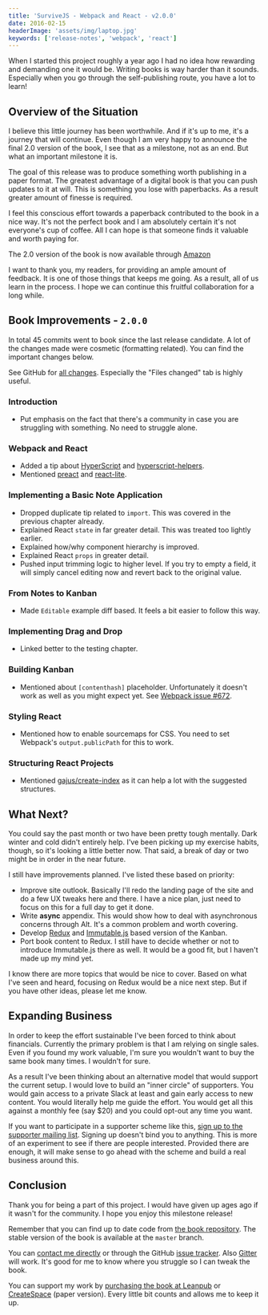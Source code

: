 ```yaml
---
title: 'SurviveJS - Webpack and React - v2.0.0'
date: 2016-02-15
headerImage: 'assets/img/laptop.jpg'
keywords: ['release-notes', 'webpack', 'react']
---
```


When I started this project roughly a year ago I had no idea how rewarding and demanding one it would be. Writing books is way harder than it sounds. Especially when you go through the self-publishing route, you have a lot to learn!

## Overview of the Situation

I believe this little journey has been worthwhile. And if it's up to me, it's a journey that will continue. Even though I am very happy to announce the final 2.0 version of the book, I see that as a milestone, not as an end. But what an important milestone it is.

The goal of this release was to produce something worth publishing in a paper format. The greatest advantage of a digital book is that you can push updates to it at will. This is something you lose with paperbacks. As a result greater amount of finesse is required.

I feel this conscious effort towards a paperback contributed to the book in a nice way. It's not the perfect book and I am absolutely certain it's not everyone's cup of coffee. All I can hope is that someone finds it valuable and worth paying for.

The 2.0 version of the book is now available through [Amazon](http://www.amazon.com/SurviveJS-Webpack-React-apprentice-master/dp/152391050X/)

I want to thank you, my readers, for providing an ample amount of feedback. It is one of those things that keeps me going. As a result, all of us learn in the process. I hope we can continue this fruitful collaboration for a long while.

## Book Improvements - `2.0.0`

In total 45 commits went to book since the last release candidate. A lot of the changes made were cosmetic (formatting related). You can find the important changes below.

See GitHub for [all changes](https://github.com/survivejs/webpack_react/compare/v2.0.0-rc4...v2.0.0). Especially the "Files changed" tab is highly useful.

### Introduction

* Put emphasis on the fact that there's a community in case you are struggling with something. No need to struggle alone.

### Webpack and React

* Added a tip about [HyperScript](https://github.com/dominictarr/hyperscript) and [hyperscript-helpers](https://www.npmjs.com/package/hyperscript-helpers).
* Mentioned [preact](https://developit.github.io/preact/) and [react-lite](https://github.com/Lucifier129/react-lite).

### Implementing a Basic Note Application

* Dropped duplicate tip related to `import`. This was covered in the previous chapter already.
* Explained React `state` in far greater detail. This was treated too lightly earlier.
* Explained how/why component hierarchy is improved.
* Explained React `props` in greater detail.
* Pushed input trimming logic to higher level. If you try to empty a field, it will simply cancel editing now and revert back to the original value.

### From Notes to Kanban

* Made `Editable` example diff based. It feels a bit easier to follow this way.

### Implementing Drag and Drop

* Linked better to the testing chapter.

### Building Kanban

* Mentioned about `[contenthash]` placeholder. Unfortunately it doesn't work as well as you might expect yet. See [Webpack issue #672](https://github.com/webpack/webpack/issues/672).

### Styling React

* Mentioned how to enable sourcemaps for CSS. You need to set Webpack's `output.publicPath` for this to work.

### Structuring React Projects

* Mentioned [gajus/create-index](https://github.com/gajus/create-index) as it can help a lot with the suggested structures.

## What Next?

You could say the past month or two have been pretty tough mentally. Dark winter and cold didn't entirely help. I've been picking up my exercise habits, though, so it's looking a little better now. That said, a break of day or two might be in order in the near future.

I still have improvements planned. I've listed these based on priority:

* Improve site outlook. Basically I'll redo the landing page of the site and do a few UX tweaks here and there. I have a nice plan, just need to focus on this for a full day to get it done.
* Write **async** appendix. This would show how to deal with asynchronous concerns through Alt. It's a common problem and worth covering.
* Develop [Redux](http://redux.js.org/) and [Immutable.js](https://facebook.github.io/immutable-js/) based version of the Kanban.
* Port book content to Redux. I still have to decide whether or not to introduce Immutable.js there as well. It would be a good fit, but I haven't made up my mind yet.

I know there are more topics that would be nice to cover. Based on what I've seen and heard, focusing on Redux would be a nice next step. But if you have other ideas, please let me know.

## Expanding Business

In order to keep the effort sustainable I've been forced to think about financials. Currently the primary problem is that I am relying on single sales. Even if you found my work valuable, I'm sure you wouldn't want to buy the same book many times. I wouldn't for sure.

As a result I've been thinking about an alternative model that would support the current setup. I would love to build an "inner circle" of supporters. You would gain access to a private Slack at least and gain early access to new content. You would literally help me guide the effort. You would get all this against a monthly fee (say $20) and you could opt-out any time you want.

If you want to participate in a supporter scheme like this, [sign up to the supporter mailing list](https://buttondown.email/SurviveJS). Signing up doesn't bind you to anything. This is more of an experiment to see if there are people interested. Provided there are enough, it will make sense to go ahead with the scheme and build a real business around this.

## Conclusion

Thank you for being a part of this project. I would have given up ages ago if it wasn't for the community. I hope you enjoy this milestone release!

Remember that you can find up to date code from [the book repository](https://github.com/survivejs/webpack_react). The stable version of the book is available at the `master` branch.

You can [contact me directly](mailto:info@survivejs.com) or through the GitHub [issue tracker](https://github.com/survivejs/webpack_react/issues). Also [Gitter](https://gitter.im/survivejs/webpack_react) will work. It's good for me to know where you struggle so I can tweak the book.

You can support my work by [purchasing the book at Leanpub](https://leanpub.com/survivejs_webpack_react) or [CreateSpace](https://www.createspace.com/6052981) (paper version). Every little bit counts and allows me to keep it up.
